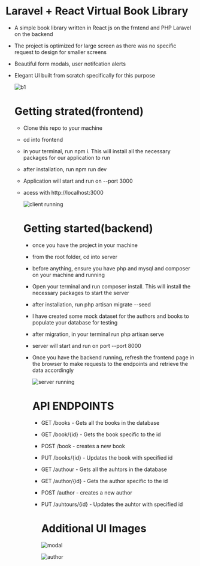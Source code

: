 ﻿# Laravel + React Virtual Book Library
 
- A simple book library written in React js on the frntend and PHP Laravel on the backend
- The project is optimized for large screen as there was no specific request to design for smaller screens
- Beautiful form modals, user notifcation alerts
- Elegant UI built from scratch specifically for this purpose

  ![b1](https://github.com/pepplerex/virtual-library/assets/107540519/0cf06756-be10-4ad3-a459-4a707c7bb591)

  # Getting strated(frontend)

  - Clone this repo to your machine
  - cd into frontend
  - in your terminal, run npm i. This will install all the necessary packages for our application to run
  - after installation, run npm run dev
  - Application will start and run on --port 3000
  - acess with http://localhost:3000
 
    ![client running](https://github.com/pepplerex/virtual-library/assets/107540519/a959388f-33a1-452d-8f22-0c9bf2a9fcd6)
 
    # Getting started(backend)
    - once you have the project in your machine
    - from the root folder, cd into server
    - before anything, ensure you have php and mysql and composer on your machine and running
    - Open your terminal and run composer install. This will install the necessary packages to start the server
    - after installation, run php artisan migrate --seed
    - I have created some mock dataset for the authors and books to populate your database for testing
    - after migration, in your terminal run php artisan serve
    - server will start and run on port --port 8000
    - Once you have the backend running, refresh the frontend page in the browser to make requests to the endpoints and            retrieve the data accordingly
   
      ![server running](https://github.com/pepplerex/virtual-library/assets/107540519/8d4404be-afcc-4bb9-9d16-05e6e2a496f6)

      # API ENDPOINTS

      - GET /books - Gets all the books in the database
      - GET /book/{id} - Gets the book specific to the id
      - POST /book - creates a new book
      - PUT /books/{id} - Updates the book with specified id
     
      - GET /authour - Gets all the auhtors in the database
      - GET /author/{id} - Gets the author specific to the id
      - POST /author - creates a new author
      - PUT /auhtours/{id} - Updates the auhtor with specified id
     
        # Additional UI Images

        ![modal](https://github.com/pepplerex/virtual-library/assets/107540519/128b6c73-a387-4cd0-b087-49dec620d480)

        ![author](https://github.com/pepplerex/virtual-library/assets/107540519/7745a70d-d161-4457-89ac-a08fc1402e19)

      
